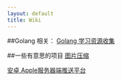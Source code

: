 ```yaml
---
layout: default
title: Wiki
---
```


##Golang 相关：
  [Golang 学习资源收集](2012/07/13/collect-golang-resource-before-learn/)

##一些有意思的项目
  [图片压缩](https://github.com/doda/imagy/tree/master/imagy)

  [安卓,Apple服务器端推送平台](https://github.com/monnand/uniqush)
